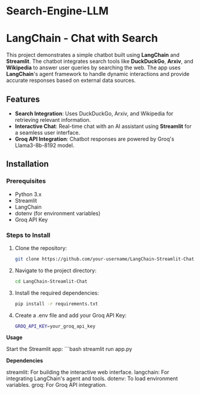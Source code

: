 # Search-Engine-LLM

# LangChain - Chat with Search

This project demonstrates a simple chatbot built using **LangChain** and **Streamlit**. The chatbot integrates search tools like **DuckDuckGo**, **Arxiv**, and **Wikipedia** to answer user queries by searching the web. The app uses **LangChain**'s agent framework to handle dynamic interactions and provide accurate responses based on external data sources.

## Features

- **Search Integration**: Uses DuckDuckGo, Arxiv, and Wikipedia for retrieving relevant information.
- **Interactive Chat**: Real-time chat with an AI assistant using **Streamlit** for a seamless user interface.
- **Groq API Integration**: Chatbot responses are powered by Groq's Llama3-8b-8192 model.

## Installation

### Prerequisites

- Python 3.x
- Streamlit
- LangChain
- dotenv (for environment variables)
- Groq API Key

### Steps to Install

1. Clone the repository:
   ```bash
   git clone https://github.com/your-username/LangChain-Streamlit-Chat.git
2. Navigate to the project directory:
   ```bash
   cd LangChain-Streamlit-Chat
3. Install the required dependencies:
   ```bash
   pip install -r requirements.txt
4. Create a .env file and add your Groq API Key:
   ```bash
   GROQ_API_KEY=your_groq_api_key

**Usage**

Start the Streamlit app:
    ```bash
    streamlit run app.py

**Dependencies**

streamlit: For building the interactive web interface.
langchain: For integrating LangChain's agent and tools.
dotenv: To load environment variables.
groq: For Groq API integration.
